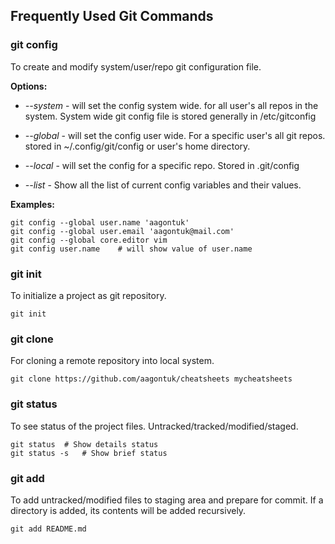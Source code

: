 ## Frequently Used Git Commands ##

### git config ###

To create and modify system/user/repo git configuration file.

**Options:**
* *--system* - will set the config system wide. for all user's
all repos in the system. System wide git config file is
stored generally in /etc/gitconfig

* *--global* - will set the config user wide. For a specific user's
all git repos. stored in ~/.config/git/config or user's home directory.

* *--local* - will set the config for a specific repo. Stored in .git/config

* *--list* - Show all the list of current config variables and their values.

**Examples:**

```
git config --global user.name 'aagontuk'
git config --global user.email 'aagontuk@mail.com'
git config --global core.editor vim
git config user.name	# will show value of user.name
```

### git init ###

To initialize a project as git repository.

```
git init
```

### git clone ###

For cloning a remote repository into local system.

```
git clone https://github.com/aagontuk/cheatsheets mycheatsheets
```

### git status ###

To see status of the project files. Untracked/tracked/modified/staged.

```
git status	# Show details status
git status -s	# Show brief status
```

### git add ###

To add untracked/modified files to staging area and prepare for commit.
If a directory is added, its contents will be added recursively.

```
git add README.md
```
